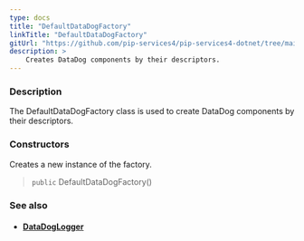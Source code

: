 ```yaml
---
type: docs
title: "DefaultDataDogFactory"
linkTitle: "DefaultDataDogFactory"
gitUrl: "https://github.com/pip-services4/pip-services4-dotnet/tree/main/pip-services4-expressions-dotnet"
description: >
    Creates DataDog components by their descriptors.
---
```


### Description

The DefaultDataDogFactory class is used to create DataDog components by their descriptors.  

### Constructors
Creates a new instance of the factory.

> `public` DefaultDataDogFactory()


### See also
- #### [DataDogLogger](../../log/datadog_logger)
